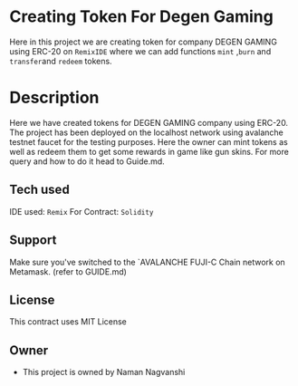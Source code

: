
# Creating Token For Degen Gaming

Here in this project we are creating token for company DEGEN GAMING using ERC-20 on `RemixIDE` where we can add functions `mint` ,`burn` and `transfer`and `redeem` tokens.

# Description
Here we have created tokens for DEGEN GAMING company using ERC-20.
The project has been deployed on the localhost network using avalanche testnet faucet for the testing purposes.
Here the owner can mint tokens as well as redeem them to get some rewards in game like gun skins.
For more query and how to do it head to Guide.md.

## Tech used

IDE used: `Remix` 
For Contract: `Solidity`
## Support

Make sure you've switched to the `AVALANCHE FUJI-C Chain network on Metamask. (refer to GUIDE.md)


## License



This contract uses MIT License
## Owner

- This project is owned by Naman Nagvanshi

